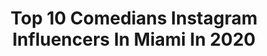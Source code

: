 ---
title: Top 10 Comedians Instagram Influencers In Miami In 2020
description: >-
  Find top comedians Instagram influencers in Miami in 2020. Most popular hashtags: #miami #comedy #comedian #funny.
platform: Instagram
hits: 33
text_top: Analyze the most popular Instagram profiles on inBeat.
text_bottom: Our platform aggregates 33 Instagram influencers like this in Miami, United States for you to collaborate.
profiles:
  - username: "mario_ramil"
    fullname: >-
      MARIO RAMIL | Miami Comedian
    bio: >-
      Dad 👧🏼 | Boyfriend ❤️ | Comedian🤣| Musician 🪕
    location: "United States"
    followers: 37278
    engagement: 317
    commentsToLikes: 0.116717
    id: ck55lcwcl1afw0i11lx7x9g9q
    verified: false
    hashtags: "#cubans, #hispanics, #marioramilcomedy, #comedian"
  - username: "_fatandfunny"
    fullname: >-
      Miami Comedian Kitchen
    bio: >-
      🌴Miami,Fl🌴 Booking Email: FatandFunnyent@gmail.com #FatandFunnyEnt #DigHerLowTv
    location: "United States"
    followers: 264822
    engagement: 117
    commentsToLikes: 0.059807
    id: ck5cfndtmna6r0i11l45kfo2a
    verified: false
    hashtags: "#comedy, #digherlowtv, #shaderoom, #worldstar"
  - username: "michaellenoci"
    fullname: >-
      Michael Lenoci
    bio: >-
      Stand-up Comedian and future owner of the Miami Dolphins •🐶 @wadethedog •🎧 Weekly Podcast @thetakeoverpod ⤵️
    location: "United States"
    followers: 49173
    engagement: 177
    commentsToLikes: 0.058367
    id: ckf5lshiuquhh0j23nivhcbbq
    verified: true
    hashtags: "#micdup, #thetakeoverpod, #tbt, #fsu"
  - username: "jasoncarterofficial"
    fullname: >-
      JASON CARTER |#JASONUNLEASHED
    bio: >-
      #HOST📺 EXECUTIVE PRODUCER Seen on @entertainmenttonight @theyoungturks @revolttv #dragrace @cnn @vh1 Contact:bookjasoncarter@gmail.com 2020 REEL👇🏾
    location: "United States"
    followers: 51045
    engagement: 58
    commentsToLikes: 0.047455
    id: ck14irllvgvkm0i19ng6gg21v
    verified: true
    hashtags: "#talk, #makeup, #jasonunleashed, #dragrace"
  - username: "iambleureese"
    fullname: >-
      BleuserVEVO🦋🌏
    bio: >-
      + Jesus ✝️ Tik Tok @iambleureese 🎶 + Artist✨ • Entertainer 🎬• 🏳️‍🌈 MIAMI🌴 dm for Promos 💰 •time is valuable, do not waste it ~LLJ🖤
    location: "United States"
    followers: 10109
    engagement: 210
    commentsToLikes: 0.080450
    id: ck5ckx1qvxs840i11ovchczda
    verified: false
    hashtags: "#youtuber, #llj, #influencerstakeoverflorida, #youtubechannel"
  - username: "shirleydadiva_ffaceit"
    fullname: >-
      Miami Makeup Artist 💄💋🎨
    bio: >-
      Shirley St.Fort #MiamiMakeupArtist @divaartistry #CelebrityMua#beautybyteknique HBO TvOne, Vh1 WeTv Enhancing beauty is my specialty▶VIP ☆Service
    location: "United States"
    followers: 30276
    engagement: 283
    commentsToLikes: 0.023933
    id: ck55mz4lj551l0i11fslxhn0x
    verified: false
    hashtags: "#southfloridamua, #miamimakeupartist, #familykarma, #bridalmakeupartist"
  - username: "hilariousross2"
    fullname: >-
      Hilarious ent.
    bio: >-
      JUST BECAUSE IM LESS HUMAN THAT DOSEN’T MEAN IM AN ANIMAL. North Miami Fl🌴😌.
    location: "United States"
    followers: 10671
    engagement: 1033
    commentsToLikes: 0.032477
    id: ck5zrv4qpxbjl0i14lacyozpr
    verified: false
    hashtags: "#funny, #likencomment, #comedy, #hilariousross2"
  - username: "kingchocolatee"
    fullname: >-
      Prince Munroe
    bio: >-
      Miami/Cali🌴️☀️⛰[Entertainer]🎤[Actor]🎬 🌠🎥Host]🎨[performer]💰[Model]👔[Comedian]🎭see me in C. girls, Drake, C.Brown, lil Wayne, etc. Music Vid. ⭐️🇬🇾🇯🇲
    location: "United States"
    followers: 40235
    engagement: 129
    commentsToLikes: 0.078024
    id: ck5q2z19migao0i11heezjjaa
    verified: false
    hashtags: "#lilbaby, #film, #flewedout, #citygirls"
  - username: "lavellsthacomic"
    fullname: >-
      Lavell Crawford
    bio: >-
      Comedian / actor/chef/husband /father/legend for booking call Justin Edbrooke 424-288-2000
    location: "United States"
    followers: 132024
    engagement: 69
    commentsToLikes: 0.059809
    id: ck0vw71e3sedg0i19opm710d8
    verified: true
    hashtags: "#guranteedhilarious, #comedyisessentialtour2020, #getyourticketsnow, #guranteedtosellout"
  - username: "sirlancewoods"
    fullname: >-
      Lance Woods
    bio: >-
      🎤Comedian 🎬Actor 💘International Sex Symbol 🎓Harvard graduate (Free online courses) Featured on Amazon, Hulu, Fox Sacramento Kings NbcSports
    location: "United States"
    followers: 32928
    engagement: 84
    commentsToLikes: 0.139222
    id: ck5q66kacw60g0i11fzszx81t
    verified: false
    hashtags: "#livefromthecowpalace, #hoops, #zoomingwiththehomies, #tattoo"
---